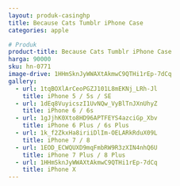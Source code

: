 ```yaml
---
layout: produk-casinghp
title: Because Cats Tumblr iPhone Case
categories: apple

# Produk
product-title: Because Cats Tumblr iPhone Case
harga: 90000
sku: hn-0771
image-drive: 1HHmSknJyWWAXtAkmwC9QTHi1rEp-7dCq
gallery:
  - url: 1tqBOXlArCeoPGZJ101L8mEKNj_LRh-Jl
    title: iPhone 5 / 5s / SE
  - url: 1dEq8VuyicszI1UvNQw_VyBlTnJXnUhyZ
    title: iPhone 6 / 6s
  - url: 1gJjhK0Xto8HD96APTFEYS4azciGp_Xbv
    title: iPhone 6 Plus / 6s Plus
  - url: 1k_f2ZkxHa8iriiDlIm-OELARkRduX09L
    title: iPhone 7 / 8
  - url: 1EOD_ECWQUXD9mqFmbRW9R3zXIN4nhQ6U
    title: iPhone 7 Plus / 8 Plus
  - url: 1HHmSknJyWWAXtAkmwC9QTHi1rEp-7dCq
    title: iPhone X
---
```

